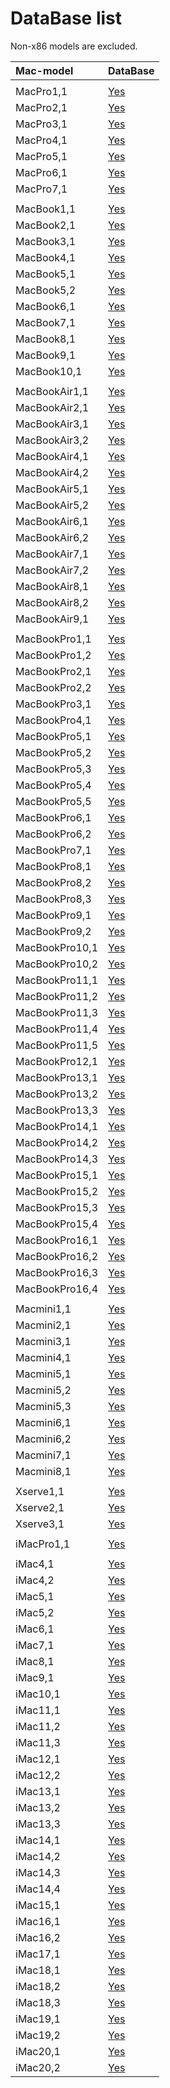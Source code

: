 DataBase list
=============
Non-x86 models are excluded.

| Mac-model | DataBase |
|:----------|:---------|
||
MacPro1,1 | [Yes](https://github.com/acidanthera/OpenCorePkg/blob/master/AppleModels/DataBase/MacPro/MP11.yaml)
MacPro2,1 | [Yes](https://github.com/acidanthera/OpenCorePkg/blob/master/AppleModels/DataBase/MacPro/MP21.yaml)
MacPro3,1 | [Yes](https://github.com/acidanthera/OpenCorePkg/blob/master/AppleModels/DataBase/MacPro/MP31.yaml)
MacPro4,1 | [Yes](https://github.com/acidanthera/OpenCorePkg/blob/master/AppleModels/DataBase/MacPro/MP41.yaml)
MacPro5,1 | [Yes](https://github.com/acidanthera/OpenCorePkg/blob/master/AppleModels/DataBase/MacPro/MP51.yaml)
MacPro6,1 | [Yes](https://github.com/acidanthera/OpenCorePkg/blob/master/AppleModels/DataBase/MacPro/MP61.yaml)
MacPro7,1 | [Yes](https://github.com/acidanthera/OpenCorePkg/blob/master/AppleModels/DataBase/MacPro/MP71.yaml)
||
MacBook1,1 | [Yes](https://github.com/acidanthera/OpenCorePkg/blob/master/AppleModels/DataBase/MacBook/MB11.yaml)
MacBook2,1 | [Yes](https://github.com/acidanthera/OpenCorePkg/blob/master/AppleModels/DataBase/MacBook/MB21.yaml)
MacBook3,1 | [Yes](https://github.com/acidanthera/OpenCorePkg/blob/master/AppleModels/DataBase/MacBook/MB31.yaml)
MacBook4,1 | [Yes](https://github.com/acidanthera/OpenCorePkg/blob/master/AppleModels/DataBase/MacBook/MB41.yaml)
MacBook5,1 | [Yes](https://github.com/acidanthera/OpenCorePkg/blob/master/AppleModels/DataBase/MacBook/MB51.yaml)
MacBook5,2 | [Yes](https://github.com/acidanthera/OpenCorePkg/blob/master/AppleModels/DataBase/MacBook/MB52.yaml)
MacBook6,1 | [Yes](https://github.com/acidanthera/OpenCorePkg/blob/master/AppleModels/DataBase/MacBook/MB61.yaml)
MacBook7,1 | [Yes](https://github.com/acidanthera/OpenCorePkg/blob/master/AppleModels/DataBase/MacBook/MB71.yaml)
MacBook8,1 | [Yes](https://github.com/acidanthera/OpenCorePkg/blob/master/AppleModels/DataBase/MacBook/MB81.yaml)
MacBook9,1 | [Yes](https://github.com/acidanthera/OpenCorePkg/blob/master/AppleModels/DataBase/MacBook/MB91.yaml)
MacBook10,1 | [Yes](https://github.com/acidanthera/OpenCorePkg/blob/master/AppleModels/DataBase/MacBook/MB101.yaml)
||
MacBookAir1,1 | [Yes](https://github.com/acidanthera/OpenCorePkg/blob/master/AppleModels/DataBase/MacBookAir/MBA11.yaml)
MacBookAir2,1 | [Yes](https://github.com/acidanthera/OpenCorePkg/blob/master/AppleModels/DataBase/MacBookAir/MBA21.yaml)
MacBookAir3,1 | [Yes](https://github.com/acidanthera/OpenCorePkg/blob/master/AppleModels/DataBase/MacBookAir/MBA31.yaml)
MacBookAir3,2 | [Yes](https://github.com/acidanthera/OpenCorePkg/blob/master/AppleModels/DataBase/MacBookAir/MBA32.yaml)
MacBookAir4,1 | [Yes](https://github.com/acidanthera/OpenCorePkg/blob/master/AppleModels/DataBase/MacBookAir/MBA41.yaml)
MacBookAir4,2 | [Yes](https://github.com/acidanthera/OpenCorePkg/blob/master/AppleModels/DataBase/MacBookAir/MBA42.yaml)
MacBookAir5,1 | [Yes](https://github.com/acidanthera/OpenCorePkg/blob/master/AppleModels/DataBase/MacBookAir/MBA51.yaml)
MacBookAir5,2 | [Yes](https://github.com/acidanthera/OpenCorePkg/blob/master/AppleModels/DataBase/MacBookAir/MBA52.yaml)
MacBookAir6,1 | [Yes](https://github.com/acidanthera/OpenCorePkg/blob/master/AppleModels/DataBase/MacBookAir/MBA61.yaml)
MacBookAir6,2 | [Yes](https://github.com/acidanthera/OpenCorePkg/blob/master/AppleModels/DataBase/MacBookAir/MBA62.yaml)
MacBookAir7,1 | [Yes](https://github.com/acidanthera/OpenCorePkg/blob/master/AppleModels/DataBase/MacBookAir/MBA71.yaml)
MacBookAir7,2 | [Yes](https://github.com/acidanthera/OpenCorePkg/blob/master/AppleModels/DataBase/MacBookAir/MBA72.yaml)
MacBookAir8,1 | [Yes](https://github.com/acidanthera/OpenCorePkg/blob/master/AppleModels/DataBase/MacBookAir/MBA81.yaml)
MacBookAir8,2 | [Yes](https://github.com/acidanthera/OpenCorePkg/blob/master/AppleModels/DataBase/MacBookAir/MBA82.yaml)
MacBookAir9,1 | [Yes](https://github.com/acidanthera/OpenCorePkg/blob/master/AppleModels/DataBase/MacBookAir/MBA91.yaml)
||
MacBookPro1,1 | [Yes](https://github.com/acidanthera/OpenCorePkg/blob/master/AppleModels/DataBase/MacBookPro/MBP11.yaml)
MacBookPro1,2 | [Yes](https://github.com/acidanthera/OpenCorePkg/blob/master/AppleModels/DataBase/MacBookPro/MBP12.yaml)
MacBookPro2,1 | [Yes](https://github.com/acidanthera/OpenCorePkg/blob/master/AppleModels/DataBase/MacBookPro/MBP21.yaml)
MacBookPro2,2 | [Yes](https://github.com/acidanthera/OpenCorePkg/blob/master/AppleModels/DataBase/MacBookPro/MBP22.yaml)
MacBookPro3,1 | [Yes](https://github.com/acidanthera/OpenCorePkg/blob/master/AppleModels/DataBase/MacBookPro/MBP31.yaml)
MacBookPro4,1 | [Yes](https://github.com/acidanthera/OpenCorePkg/blob/master/AppleModels/DataBase/MacBookPro/MBP41.yaml)
MacBookPro5,1 | [Yes](https://github.com/acidanthera/OpenCorePkg/blob/master/AppleModels/DataBase/MacBookPro/MBP51.yaml)
MacBookPro5,2 | [Yes](https://github.com/acidanthera/OpenCorePkg/blob/master/AppleModels/DataBase/MacBookPro/MBP52.yaml)
MacBookPro5,3 | [Yes](https://github.com/acidanthera/OpenCorePkg/blob/master/AppleModels/DataBase/MacBookPro/MBP53.yaml)
MacBookPro5,4 | [Yes](https://github.com/acidanthera/OpenCorePkg/blob/master/AppleModels/DataBase/MacBookPro/MBP54.yaml)
MacBookPro5,5 | [Yes](https://github.com/acidanthera/OpenCorePkg/blob/master/AppleModels/DataBase/MacBookPro/MBP55.yaml)
MacBookPro6,1 | [Yes](https://github.com/acidanthera/OpenCorePkg/blob/master/AppleModels/DataBase/MacBookPro/MBP61.yaml)
MacBookPro6,2 | [Yes](https://github.com/acidanthera/OpenCorePkg/blob/master/AppleModels/DataBase/MacBookPro/MBP62.yaml)
MacBookPro7,1 | [Yes](https://github.com/acidanthera/OpenCorePkg/blob/master/AppleModels/DataBase/MacBookPro/MBP71.yaml)
MacBookPro8,1 | [Yes](https://github.com/acidanthera/OpenCorePkg/blob/master/AppleModels/DataBase/MacBookPro/MBP81.yaml)
MacBookPro8,2 | [Yes](https://github.com/acidanthera/OpenCorePkg/blob/master/AppleModels/DataBase/MacBookPro/MBP82.yaml)
MacBookPro8,3 | [Yes](https://github.com/acidanthera/OpenCorePkg/blob/master/AppleModels/DataBase/MacBookPro/MBP83.yaml)
MacBookPro9,1 | [Yes](https://github.com/acidanthera/OpenCorePkg/blob/master/AppleModels/DataBase/MacBookPro/MBP91.yaml)
MacBookPro9,2 | [Yes](https://github.com/acidanthera/OpenCorePkg/blob/master/AppleModels/DataBase/MacBookPro/MBP91.yaml)
MacBookPro10,1 | [Yes](https://github.com/acidanthera/OpenCorePkg/blob/master/AppleModels/DataBase/MacBookPro/MBP101.yaml)
MacBookPro10,2 | [Yes](https://github.com/acidanthera/OpenCorePkg/blob/master/AppleModels/DataBase/MacBookPro/MBP102.yaml)
MacBookPro11,1 | [Yes](https://github.com/acidanthera/OpenCorePkg/blob/master/AppleModels/DataBase/MacBookPro/MBP111.yaml)
MacBookPro11,2 | [Yes](https://github.com/acidanthera/OpenCorePkg/blob/master/AppleModels/DataBase/MacBookPro/MBP112.yaml)
MacBookPro11,3 | [Yes](https://github.com/acidanthera/OpenCorePkg/blob/master/AppleModels/DataBase/MacBookPro/MBP113.yaml)
MacBookPro11,4 | [Yes](https://github.com/acidanthera/OpenCorePkg/blob/master/AppleModels/DataBase/MacBookPro/MBP114.yaml)
MacBookPro11,5 | [Yes](https://github.com/acidanthera/OpenCorePkg/blob/master/AppleModels/DataBase/MacBookPro/MBP115.yaml)
MacBookPro12,1 | [Yes](https://github.com/acidanthera/OpenCorePkg/blob/master/AppleModels/DataBase/MacBookPro/MBP121.yaml)
MacBookPro13,1 | [Yes](https://github.com/acidanthera/OpenCorePkg/blob/master/AppleModels/DataBase/MacBookPro/MBP131.yaml)
MacBookPro13,2 | [Yes](https://github.com/acidanthera/OpenCorePkg/blob/master/AppleModels/DataBase/MacBookPro/MBP132.yaml)
MacBookPro13,3 | [Yes](https://github.com/acidanthera/OpenCorePkg/blob/master/AppleModels/DataBase/MacBookPro/MBP133.yaml)
MacBookPro14,1 | [Yes](https://github.com/acidanthera/OpenCorePkg/blob/master/AppleModels/DataBase/MacBookPro/MBP141.yaml)
MacBookPro14,2 | [Yes](https://github.com/acidanthera/OpenCorePkg/blob/master/AppleModels/DataBase/MacBookPro/MBP142.yaml)
MacBookPro14,3 | [Yes](https://github.com/acidanthera/OpenCorePkg/blob/master/AppleModels/DataBase/MacBookPro/MBP143.yaml)
MacBookPro15,1 | [Yes](https://github.com/acidanthera/OpenCorePkg/blob/master/AppleModels/DataBase/MacBookPro/MBP151.yaml)
MacBookPro15,2 | [Yes](https://github.com/acidanthera/OpenCorePkg/blob/master/AppleModels/DataBase/MacBookPro/MBP152.yaml)
MacBookPro15,3 | [Yes](https://github.com/acidanthera/OpenCorePkg/blob/master/AppleModels/DataBase/MacBookPro/MBP153.yaml)
MacBookPro15,4 | [Yes](https://github.com/acidanthera/OpenCorePkg/blob/master/AppleModels/DataBase/MacBookPro/MBP154.yaml)
MacBookPro16,1 | [Yes](https://github.com/acidanthera/OpenCorePkg/blob/master/AppleModels/DataBase/MacBookPro/MBP161.yaml)
MacBookPro16,2 | [Yes](https://github.com/acidanthera/OpenCorePkg/blob/master/AppleModels/DataBase/MacBookPro/MBP162.yaml)
MacBookPro16,3 | [Yes](https://github.com/acidanthera/OpenCorePkg/blob/master/AppleModels/DataBase/MacBookPro/MBP163.yaml)
MacBookPro16,4 | [Yes](https://github.com/acidanthera/OpenCorePkg/blob/master/AppleModels/DataBase/MacBookPro/MBP164.yaml)
||
Macmini1,1 | [Yes](https://github.com/acidanthera/OpenCorePkg/blob/master/AppleModels/DataBase/Macmini/MM11.yaml)
Macmini2,1 | [Yes](https://github.com/acidanthera/OpenCorePkg/blob/master/AppleModels/DataBase/Macmini/MM21.yaml)
Macmini3,1 | [Yes](https://github.com/acidanthera/OpenCorePkg/blob/master/AppleModels/DataBase/Macmini/MM31.yaml)
Macmini4,1 | [Yes](https://github.com/acidanthera/OpenCorePkg/blob/master/AppleModels/DataBase/Macmini/MM41.yaml)
Macmini5,1 | [Yes](https://github.com/acidanthera/OpenCorePkg/blob/master/AppleModels/DataBase/Macmini/MM51.yaml)
Macmini5,2 | [Yes](https://github.com/acidanthera/OpenCorePkg/blob/master/AppleModels/DataBase/Macmini/MM52.yaml)
Macmini5,3 | [Yes](https://github.com/acidanthera/OpenCorePkg/blob/master/AppleModels/DataBase/Macmini/MM53.yaml)
Macmini6,1 | [Yes](https://github.com/acidanthera/OpenCorePkg/blob/master/AppleModels/DataBase/Macmini/MM61.yaml)
Macmini6,2 | [Yes](https://github.com/acidanthera/OpenCorePkg/blob/master/AppleModels/DataBase/Macmini/MM62.yaml)
Macmini7,1 | [Yes](https://github.com/acidanthera/OpenCorePkg/blob/master/AppleModels/DataBase/Macmini/MM71.yaml)
Macmini8,1 | [Yes](https://github.com/acidanthera/OpenCorePkg/blob/master/AppleModels/DataBase/Macmini/MM81.yaml)
||
Xserve1,1 | [Yes](https://github.com/acidanthera/OpenCorePkg/blob/master/AppleModels/DataBase/Xserve/XS11.yaml)
Xserve2,1 | [Yes](https://github.com/acidanthera/OpenCorePkg/blob/master/AppleModels/DataBase/Xserve/XS21.yaml)
Xserve3,1 | [Yes](https://github.com/acidanthera/OpenCorePkg/blob/master/AppleModels/DataBase/Xserve/XS31.yaml)
||
iMacPro1,1 | [Yes](https://github.com/acidanthera/OpenCorePkg/blob/master/AppleModels/DataBase/iMacPro/IMP11.yaml)
||
iMac4,1 | [Yes](https://github.com/acidanthera/OpenCorePkg/blob/master/AppleModels/DataBase/iMac/IM41.yaml)
iMac4,2 | [Yes](https://github.com/acidanthera/OpenCorePkg/blob/master/AppleModels/DataBase/iMac/IM42.yaml)
iMac5,1 | [Yes](https://github.com/acidanthera/OpenCorePkg/blob/master/AppleModels/DataBase/iMac/IM51.yaml)
iMac5,2 | [Yes](https://github.com/acidanthera/OpenCorePkg/blob/master/AppleModels/DataBase/iMac/IM52.yaml)
iMac6,1 | [Yes](https://github.com/acidanthera/OpenCorePkg/blob/master/AppleModels/DataBase/iMac/IM61.yaml)
iMac7,1 | [Yes](https://github.com/acidanthera/OpenCorePkg/blob/master/AppleModels/DataBase/iMac/IM71.yaml)
iMac8,1 | [Yes](https://github.com/acidanthera/OpenCorePkg/blob/master/AppleModels/DataBase/iMac/IM81.yaml)
iMac9,1 | [Yes](https://github.com/acidanthera/OpenCorePkg/blob/master/AppleModels/DataBase/iMac/IM91.yaml)
iMac10,1 | [Yes](https://github.com/acidanthera/OpenCorePkg/blob/master/AppleModels/DataBase/iMac/IM101.yaml)
iMac11,1 | [Yes](https://github.com/acidanthera/OpenCorePkg/blob/master/AppleModels/DataBase/iMac/IM111.yaml)
iMac11,2 | [Yes](https://github.com/acidanthera/OpenCorePkg/blob/master/AppleModels/DataBase/iMac/IM112.yaml)
iMac11,3 | [Yes](https://github.com/acidanthera/OpenCorePkg/blob/master/AppleModels/DataBase/iMac/IM113.yaml)
iMac12,1 | [Yes](https://github.com/acidanthera/OpenCorePkg/blob/master/AppleModels/DataBase/iMac/IM121.yaml)
iMac12,2 | [Yes](https://github.com/acidanthera/OpenCorePkg/blob/master/AppleModels/DataBase/iMac/IM122.yaml)
iMac13,1 | [Yes](https://github.com/acidanthera/OpenCorePkg/blob/master/AppleModels/DataBase/iMac/IM131.yaml)
iMac13,2 | [Yes](https://github.com/acidanthera/OpenCorePkg/blob/master/AppleModels/DataBase/iMac/IM132.yaml)
iMac13,3 | [Yes](https://github.com/acidanthera/OpenCorePkg/blob/master/AppleModels/DataBase/iMac/IM133.yaml)
iMac14,1 | [Yes](https://github.com/acidanthera/OpenCorePkg/blob/master/AppleModels/DataBase/iMac/IM141.yaml)
iMac14,2 | [Yes](https://github.com/acidanthera/OpenCorePkg/blob/master/AppleModels/DataBase/iMac/IM142.yaml)
iMac14,3 | [Yes](https://github.com/acidanthera/OpenCorePkg/blob/master/AppleModels/DataBase/iMac/IM143.yaml)
iMac14,4 | [Yes](https://github.com/acidanthera/OpenCorePkg/blob/master/AppleModels/DataBase/iMac/IM144.yaml)
iMac15,1 | [Yes](https://github.com/acidanthera/OpenCorePkg/blob/master/AppleModels/DataBase/iMac/IM151.yaml)
iMac16,1 | [Yes](https://github.com/acidanthera/OpenCorePkg/blob/master/AppleModels/DataBase/iMac/IM161.yaml)
iMac16,2 | [Yes](https://github.com/acidanthera/OpenCorePkg/blob/master/AppleModels/DataBase/iMac/IM162.yaml)
iMac17,1 | [Yes](https://github.com/acidanthera/OpenCorePkg/blob/master/AppleModels/DataBase/iMac/IM171.yaml)
iMac18,1 | [Yes](https://github.com/acidanthera/OpenCorePkg/blob/master/AppleModels/DataBase/iMac/IM181.yaml)
iMac18,2 | [Yes](https://github.com/acidanthera/OpenCorePkg/blob/master/AppleModels/DataBase/iMac/IM182.yaml)
iMac18,3 | [Yes](https://github.com/acidanthera/OpenCorePkg/blob/master/AppleModels/DataBase/iMac/IM183.yaml)
iMac19,1 | [Yes](https://github.com/acidanthera/OpenCorePkg/blob/master/AppleModels/DataBase/iMac/IM191.yaml)
iMac19,2 | [Yes](https://github.com/acidanthera/OpenCorePkg/blob/master/AppleModels/DataBase/iMac/IM192.yaml)
iMac20,1 | [Yes](https://github.com/acidanthera/OpenCorePkg/blob/master/AppleModels/DataBase/iMac/IM201.yaml)
iMac20,2 | [Yes](https://github.com/acidanthera/OpenCorePkg/blob/master/AppleModels/DataBase/iMac/IM202.yaml)
